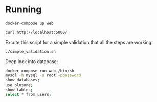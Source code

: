 # Running

```bash
docker-compose up web
```

```bash
curl http://localhost:5000/
```

Excute this script for a simple validation that all the steps are working:

```bash
./simple_validation.sh
```

Deep look into database:

```bash
docker-compose run web /bin/sh
mysql -h mysql -u root -ppassword
show databases;
use plusone;
show tables;
select * from users;
```
